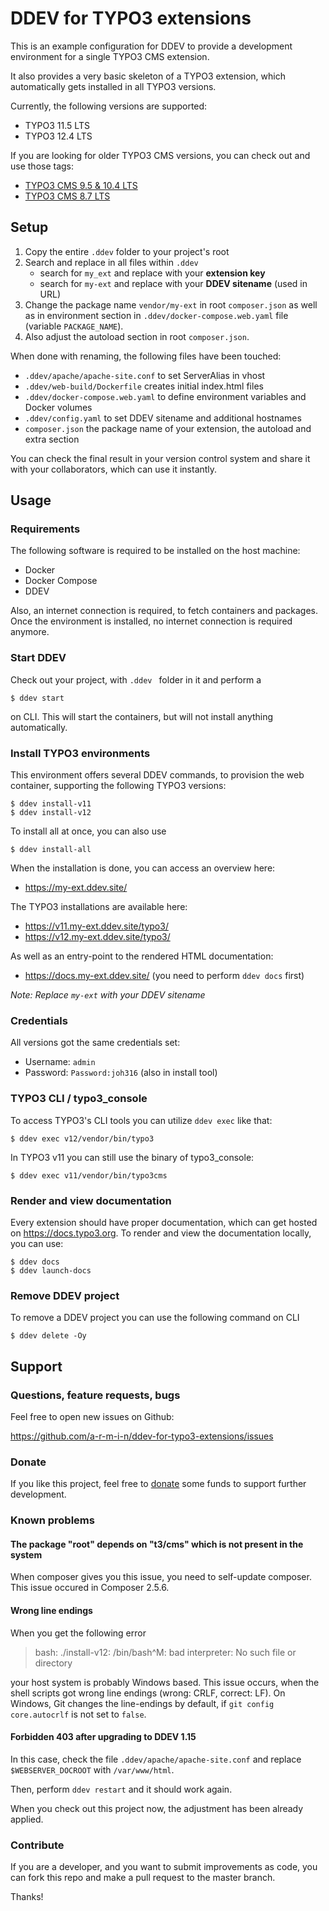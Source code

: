 # DDEV for TYPO3 extensions

This is an example configuration for DDEV to provide a development environment
for a single TYPO3 CMS extension.

It also provides a very basic skeleton of a TYPO3 extension, which automatically gets 
installed in all TYPO3 versions.

Currently, the following versions are supported:

- TYPO3 11.5 LTS
- TYPO3 12.4 LTS

If you are looking for older TYPO3 CMS versions, you can check out and use those tags:

- [TYPO3 CMS 9.5 & 10.4 LTS](https://github.com/a-r-m-i-n/ddev-for-typo3-extensions/tree/v9-support)
- [TYPO3 CMS 8.7 LTS](https://github.com/a-r-m-i-n/ddev-for-typo3-extensions/tree/v8-support)

## Setup

1. Copy the entire ``.ddev`` folder to your project's root
2. Search and replace in all files within ``.ddev``
    - search for ``my_ext`` and replace with your **extension key** 
    - search for ``my-ext`` and replace with your **DDEV sitename** (used in URL)
3. Change the package name ``vendor/my-ext`` in root ``composer.json`` as well as 
   in environment section in ``.ddev/docker-compose.web.yaml`` file (variable ``PACKAGE_NAME``).
4. Also adjust the autoload section in root ``composer.json``.

When done with renaming, the following files have been touched:

- ``.ddev/apache/apache-site.conf`` to set ServerAlias in vhost
- ``.ddev/web-build/Dockerfile`` creates initial index.html files
- ``.ddev/docker-compose.web.yaml`` to define environment variables and Docker volumes 
- ``.ddev/config.yaml`` to set DDEV sitename and additional hostnames
- ``composer.json`` the package name of your extension, the autoload and extra section

You can check the final result in your version control system and share it with your
collaborators, which can use it instantly.


## Usage

### Requirements

The following software is required to be installed on the host machine:

- Docker
- Docker Compose
- DDEV

Also, an internet connection is required, to fetch containers and packages. 
Once the environment is installed, no internet connection is required anymore. 


### Start DDEV 

Check out your project, with ``.ddev `` folder in it and perform a

```
$ ddev start
```

on CLI. This will start the containers, but will not install anything automatically.


### Install TYPO3 environments

This environment offers several DDEV commands, to provision the web container, supporting
the following TYPO3 versions:

```
$ ddev install-v11
$ ddev install-v12
```

To install all at once, you can also use

```
$ ddev install-all
```

When the installation is done, you can access an overview here:

- https://my-ext.ddev.site/

The TYPO3 installations are available here:

- https://v11.my-ext.ddev.site/typo3/
- https://v12.my-ext.ddev.site/typo3/

As well as an entry-point to the rendered HTML documentation:

- https://docs.my-ext.ddev.site/ (you need to perform ``ddev docs`` first)

*Note: Replace ``my-ext`` with your DDEV sitename*


### Credentials

All versions got the same credentials set:

- Username: ``admin``
- Password: ``Password:joh316`` (also in install tool)


### TYPO3 CLI / typo3_console

To access TYPO3's CLI tools you can utilize ``ddev exec`` like that:
```
$ ddev exec v12/vendor/bin/typo3
```

In TYPO3 v11 you can still use the binary of typo3_console:
```
$ ddev exec v11/vendor/bin/typo3cms
```


### Render and view documentation

Every extension should have proper documentation, which can get hosted on
https://docs.typo3.org. To render and view the documentation locally, you can use: 

```
$ ddev docs
$ ddev launch-docs
```

### Remove DDEV project

To remove a DDEV project you can use the following command on CLI
```
$ ddev delete -Oy
```


## Support

### Questions, feature requests, bugs

Feel free to open new issues on Github:

https://github.com/a-r-m-i-n/ddev-for-typo3-extensions/issues


### Donate

If you like this project, feel free to [donate](https://www.paypal.com/cgi-bin/webscr?cmd=_s-xclick&hosted_button_id=2DCCULSKFRZFU) 
some funds to support further development.


### Known problems

#### The package "__root__" depends on "t3/cms" which is not present in the system

When composer gives you this issue, you need to self-update composer.
This issue occured in Composer 2.5.6.

#### Wrong line endings

When you get the following error

> bash: ./install-v12: /bin/bash^M: bad interpreter: No such file or directory

your host system is probably Windows based. This issue occurs, when the shell
scripts got wrong line endings (wrong: CRLF, correct: LF). On Windows, Git changes
the line-endings by default, if `git config core.autocrlf` is not set to ``false``.

#### Forbidden 403 after upgrading to DDEV 1.15

In this case, check the file ``.ddev/apache/apache-site.conf`` and replace
``$WEBSERVER_DOCROOT`` with ``/var/www/html``.

Then, perform ``ddev restart`` and it should work again.

When you check out this project now, the adjustment has been already applied.


### Contribute

If you are a developer, and you want to submit improvements as code, you can fork this repo
and make a pull request to the master branch.

Thanks!
